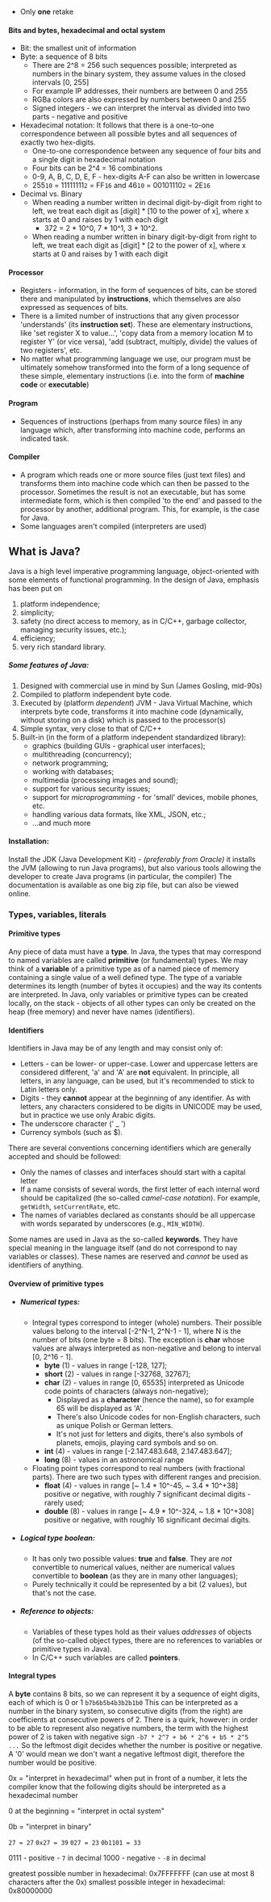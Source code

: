 + Only **one** retake

#### Bits and bytes, hexadecimal and octal system
+ Bit: the smallest unit of information
+ Byte: a sequence of 8 bits
	+ There are 2^8 = 256 such sequences possible; interpreted as numbers in the binary system, they assume values in the closed intervals [0, 255]
	+ For example IP addresses, their numbers are between 0 and 255
	+ RGBa colors are also expressed by numbers between 0 and 255
	+ Signed integers - we can interpret the interval as divided into two parts - negative and positive
+ Hexadecimal notation: It follows that there is a one-to-one correspondence between all possible bytes and all sequences of exactly two hex-digits. 
	+ One-to-one correspondence between any sequence of four bits and a single digit in hexadecimal notation
	+ Four bits can be 2^4 = 16 combinations
	+ 0-9, A, B, C, D, E, F - hex-digits A-F can also be written in lowercase
	+ 255`10` = 11111111`2` = FF`16` and 46`10` = 00101110`2` = 2E`16`
+ Decimal vs. Binary
	+ When reading a number written in decimal digit-by-digit from right to left, we treat each digit as [digit] * [10 to the power of x], where x starts at 0 and raises by 1 with each digit
		+ 372 = 2 * 10^0, 7 * 10^1, 3 * 10^2.  
	+ When reading a number written in binary digit-by-digit from right to left, we treat each digit as [digit] * [2 to the power of x], where x starts at 0 and raises by 1 with each digit
#### Processor
+ Registers - information, in the form of sequences of bits, can be stored there and manipulated by **instructions**, which themselves are also expressed as sequences of bits.
+ There is a limited number of instructions that any given processor 'understands' (its **instruction set**). These are elementary instructions, like 'set register X to value...', 'copy data from a memory location M to register Y' (or vice versa), 'add (subtract, multiply, divide) the values of two registers', etc.
+ No matter what programming language we use, our program must be ultimately somehow transformed into the form of a long sequence of these simple, elementary instructions (i.e. into the form of **machine code** or **executable**)
#### Program
+ Sequences of instructions (perhaps from many source files) in any language which, after transforming into machine code, performs an indicated task.
#### Compiler
+ A program which reads one or more source files (just text files) and transforms them into machine code which can then be passed to the processor. Sometimes the result is not an executable, but has some intermediate form, which is then compiled 'to the end' and passed to the processor by another, additional program. This, for example, is the case for Java.
+ Some languages aren't compiled (interpreters are used)

## What is Java?
Java is a high level imperative programming language, object-oriented with some elements of functional programming. In the design of Java, emphasis has been put on
1. platform independence;
2. simplicity;
3. safety (no direct access to memory, as in C/C++, garbage collector, managing security issues, etc.);
4. efficiency;
5. very rich standard library.

##### Some features of Java:
1. Designed with commercial use in mind by Sun (James Gosling, mid-90s)
2. Compiled to platform independent byte code.
3. Executed by (platform *dependent*) JVM - Java Virtual Machine, which interprets byte code, transforms it into machine code (dynamically, without storing on a disk) which is passed to the processor(s)
4. Simple syntax, very close to that of C/C++
5. Built-in (in the form of a platform independent standardized library):
	+ graphics (building GUIs - graphical user interfaces);
	+ multithreading (concurrency);
	+ network programming;
	+ working with databases;
	+ multimedia (processing images and sound);
	+ support for various security issues;
	+ support for *microprogramming* - for 'small' devices, mobile phones, etc.
	+ handling various data formats, like XML, JSON, etc.;
	+ ...and much more
#### Installation:
Install the JDK (Java Development Kit) - *(preferably from Oracle)* it installs the JVM (allowing to run Java programs), but also various tools allowing the developer to create Java programs (in particular, the compiler)
The documentation is available as one big zip file, but can also be viewed online.


### Types, variables, literals
#### Primitive types
Any piece of data must have a **type**. In Java, the types that may correspond to named variables are called **primitive** (or fundamental) types. We may think of a **variable** of a primitive type as of a named piece of memory containing a single value of a well defined type. The type of a variable determines its length (number of bytes it occupies) and the way its contents are interpreted. In Java, only variables or primitive types can be created locally, on the stack - objects of all other types can only be created on the heap (free memory) and never have names (identifiers).

#### Identifiers
Identifiers in Java may be of any length and may consist only of:
+ Letters - can be lower- or upper-case. Lower and uppercase letters are considered different, 'a' and 'A' are **not** equivalent. In principle, all letters, in any language, can be used, but it's recommended to stick to Latin letters only.
+ Digits - they **cannot** appear at the beginning of any identifier. As with letters, any characters considered to be digits in UNICODE may be used, but in practice we use only Arabic digits.
+ The underscore character (' _ ')
+ Currency symbols (such as $).

There are several conventions concerning identifiers which are generally accepted and should be followed:
+ Only the names of classes and interfaces should start with a capital letter
+ If a name consists of several words, the first letter of each internal word should be capitalized (the so-called *camel-case notation*). For example, `getWidth`, `setCurrentRate`, etc.
+ The names of variables declared as constants should be all uppercase with words separated by underscores (e.g., `MIN_WIDTH`).

Some names are used in Java as the so-called **keywords**. They have special meaning in the language itself (and do not correspond to nay variables or classes). These names are reserved and *cannot* be used as identifiers of anything.

#### Overview of primitive types
+ ##### Numerical types:
	+ Integral types correspond to integer (whole) numbers. Their possible values belong to the interval [-2^N-1, 2^N-1 - 1], where N is the number of bits (one byte = 8 bits). The exception is **char** whose values are always interpreted as non-negative and belong to interval [0, 2^16 - 1].
		+ **byte** (1) - values in range [-128, 127];
		+ **short** (2) - values in range [-32768, 32767];
		+ **char** (2) - values in range [0, 65535] interpreted as Unicode code points of characters (always non-negative);
			+ Displayed as a **character** (hence the name), so for example 65 will be displayed as 'A'.
			+ There's also Unicode codes for non-English characters, such as unique Polish or German letters.
			+ It's not just for letters and digits, there's also symbols of planets, emojis, playing card symbols and so on.
		+ **int** (4) - values in range [-2.147.483.648, 2.147.483.647];
		+ **long** (8) - values in an astronomical range
	+ Floating point types correspond to real numbers (with fractional parts). There are two such types with different ranges and precision.
		+ **float** (4) - values in range [~ 1.4 * 10^-45, ~ 3.4 * 10^+38] positive or negative, with roughly 7 significant decimal digits - rarely used;
		+ **double** (8) - values in range [~ 4.9 * 10^-324, ~ 1.8 * 10^+308] positive or negative, with roughly 16 significant decimal digits.
+ ##### Logical type boolean:
	+ It has only two possible values: **true** and **false**. They are *not* convertible to numerical values, neither are numerical values convertible to **boolean** (as they are in many other languages);
	+ Purely technically it could be represented by a bit (2 values), but that's not the case.
+ ##### Reference to objects:
	+ Variables of these types hold as their values *addresses* of objects (of the so-called object types, there are no references to variables or primitive types in Java). 
	+ In C/C++ such variables are called **pointers**.
#### Integral types
A **byte** contains 8 bits, so we can represent it by a sequence of eight digits, each of which is 0 or 1
`b7b6b5b4b3b2b1b0`
This can be interpreted as a number in the binary system, so consecutive digits (from the right) are coefficients at consecutive powers of 2. There is a quirk, however: in order to be able to represent also negative numbers, the term with the highest power of 2 is taken with negative sign
`-b7 * 2^7 + b6 * 2^6 + b5 * 2^5 ...`
So the leftmost digit decides whether the number is positive or negative. A '0' would mean we don't want a negative leftmost digit, therefore the number would be positive.

0x = "interpret in hexadecimal"
when put in front of a number, it lets the compiler know that the following digits should be interpreted as a hexadecimal number

0 at the beginning = "interpret in octal system"

0b = "interpret in binary"

`27 = 27`
`0x27 = 39`
`027 = 23`
`0b1101 = 33`

0111 - positive - `7` in decimal
1000 - negative - `-8` in decimal

greatest possible number in hexadecimal:
0x7FFFFFFF
(can use at most 8 characters after the 0x)
smallest possible integer in hexadecimal:
0x80000000
